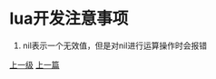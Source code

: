 # lua开发注意事项
1. nil表示一个无效值，但是对nil进行运算操作时会报错















































[上一级](base.md)
[上一篇](lua_CartesianProduct.md)
